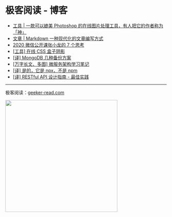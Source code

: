# 极客阅读 - 博客

* [工具 | 一款可以媲美 Photoshop 的在线图片处理工具，有人把它的作者称为「神」](./docs/tool-online-image-editor.md)
* [文章 | Markdown 一种现代化的文章编写方式](./docs/markdown-you-should-know.md)
* [2020 微信公开课张小龙的 7 个思考](./docs/wx-2020.md)
* [[工具] 在线 CSS 盒子阴影](./docs/tools-online-box-shadows.md)
* [[译] MongoDB 几种备份方案](./docs/review-mongodb-backup-options.md)
* [[万字长文、多图] 微服务架构学习笔记](./docs/microservices-note.md)
* [[译] 是的，它是 npx，不是 npm](./docs/yes-its-npx-not-npm-the-difference-explained.md)
* [[译] RESTful API 设计指南 - 最佳实践](./docs/restful-api-designing-guidelines-the-best-practices.md)

---

极客阅读：[geeker-read.com](https://geeker-read.com)

<img src="https://geeker-cdn.devhub.top/assets/geeker-read-wx-qr-code-v2.png" width="350" />
